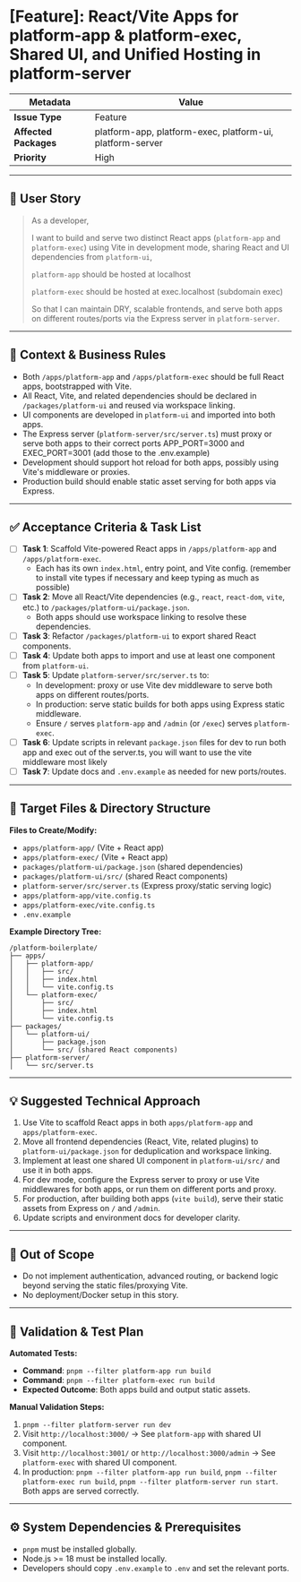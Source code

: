 # [Feature]: React/Vite Apps for platform-app & platform-exec, Shared UI, and Unified Hosting in platform-server

| Metadata | Value |
| --- | --- |
| **Issue Type** | Feature |
| **Affected Packages** | platform-app, platform-exec, platform-ui, platform-server |
| **Priority** | High |

---

## 🌟 User Story

> As a developer,
> 
> 
> I want to build and serve two distinct React apps (`platform-app` and `platform-exec`) using Vite in development mode, sharing React and UI dependencies from `platform-ui`,
> 
> `platform-app` should be hosted at localhost
> 
> `platform-exec` should be hosted at exec.localhost (subdomain exec)
> 
> So that I can maintain DRY, scalable frontends, and serve both apps on different routes/ports via the Express server in `platform-server`.
> 

---

## 🧩 Context & Business Rules

- Both `/apps/platform-app` and `/apps/platform-exec` should be full React apps, bootstrapped with Vite.
- All React, Vite, and related dependencies should be declared in `/packages/platform-ui` and reused via workspace linking.
- UI components are developed in `platform-ui` and imported into both apps.
- The Express server (`platform-server/src/server.ts`) must proxy or serve both apps to their correct ports APP_PORT=3000 and EXEC_PORT=3001 (add those to the .env.example)
- Development should support hot reload for both apps, possibly using Vite's middleware or proxies.
- Production build should enable static asset serving for both apps via Express.

---

## ✅ Acceptance Criteria & Task List

- [ ]  **Task 1**: Scaffold Vite-powered React apps in `/apps/platform-app` and `/apps/platform-exec`.
    - Each has its own `index.html`, entry point, and Vite config. (remember to install vite types if necessary and keep typing as much as possible)
- [ ]  **Task 2**: Move all React/Vite dependencies (e.g., `react`, `react-dom`, `vite`, etc.) to `/packages/platform-ui/package.json`.
    - Both apps should use workspace linking to resolve these dependencies.
- [ ]  **Task 3**: Refactor `/packages/platform-ui` to export shared React components.
- [ ]  **Task 4**: Update both apps to import and use at least one component from `platform-ui`.
- [ ]  **Task 5**: Update `platform-server/src/server.ts` to:
    - In development: proxy or use Vite dev middleware to serve both apps on different routes/ports.
    - In production: serve static builds for both apps using Express static middleware.
    - Ensure `/` serves `platform-app` and `/admin` (or `/exec`) serves `platform-exec`.
- [ ]  **Task 6**: Update scripts in relevant `package.json` files for dev to run both app and exec out of the server.ts, you will want to use the vite middleware most likely
- [ ]  **Task 7**: Update docs and `.env.example` as needed for new ports/routes.

---

## 📂 Target Files & Directory Structure

**Files to Create/Modify:**

- `apps/platform-app/` (Vite + React app)
- `apps/platform-exec/` (Vite + React app)
- `packages/platform-ui/package.json` (shared dependencies)
- `packages/platform-ui/src/` (shared React components)
- `platform-server/src/server.ts` (Express proxy/static serving logic)
- `apps/platform-app/vite.config.ts`
- `apps/platform-exec/vite.config.ts`
- `.env.example`

**Example Directory Tree:**

```
/platform-boilerplate/
├── apps/
│   ├── platform-app/
│   │   ├── src/
│   │   ├── index.html
│   │   └── vite.config.ts
│   └── platform-exec/
│       ├── src/
│       ├── index.html
│       └── vite.config.ts
├── packages/
│   └── platform-ui/
│       ├── package.json
│       └── src/ (shared React components)
├── platform-server/
│   └── src/server.ts

```

---

## 💡 Suggested Technical Approach

1. Use Vite to scaffold React apps in both `apps/platform-app` and `apps/platform-exec`.
2. Move all frontend dependencies (React, Vite, related plugins) to `platform-ui/package.json` for deduplication and workspace linking.
3. Implement at least one shared UI component in `platform-ui/src/` and use it in both apps.
4. For dev mode, configure the Express server to proxy or use Vite middlewares for both apps, or run them on different ports and proxy.
5. For production, after building both apps (`vite build`), serve their static assets from Express on `/` and `/admin`.
6. Update scripts and environment docs for developer clarity.

---

## 🚫 Out of Scope

- Do not implement authentication, advanced routing, or backend logic beyond serving the static files/proxying Vite.
- No deployment/Docker setup in this story.

---

## 🧪 Validation & Test Plan

**Automated Tests:**

- **Command**: `pnpm --filter platform-app run build`
- **Command**: `pnpm --filter platform-exec run build`
- **Expected Outcome**: Both apps build and output static assets.

**Manual Validation Steps:**

1. `pnpm --filter platform-server run dev`
2. Visit `http://localhost:3000/` → See `platform-app` with shared UI component.
3. Visit `http://localhost:3001/` or `http://localhost:3000/admin` → See `platform-exec` with shared UI component.
4. In production: `pnpm --filter platform-app run build`, `pnpm --filter platform-exec run build`, `pnpm --filter platform-server run start`. Both apps are served correctly.

---

## ⚙️ System Dependencies & Prerequisites

- `pnpm` must be installed globally.
- Node.js >= 18 must be installed locally.
- Developers should copy `.env.example` to `.env` and set the relevant ports.